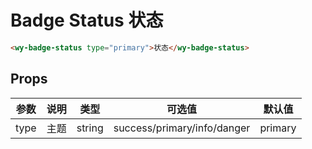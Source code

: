 # Badge Status 状态

```html
<wy-badge-status type="primary">状态</wy-badge-status>
```

<badge-status />


## Props
| 参数      | 说明          | 类型      | 可选值                           | 默认值  |
|---------- |-------------- |---------- |--------------------------------  |-------- |
| type | 主题 | string | success/primary/info/danger | primary |
